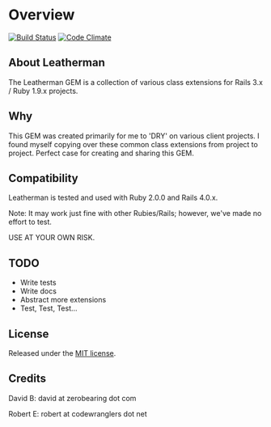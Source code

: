 Overview
========

[![Build Status](https://secure.travis-ci.org/zerobearing2/leatherman.png)](http://travis-ci.org/zerobearing2/leatherman)
[![Code Climate](https://codeclimate.com/badge.png)](https://codeclimate.com/github/zerobearing2/leatherman)

About Leatherman
-------------

The Leatherman GEM is a collection of various class extensions for Rails 3.x / Ruby 1.9.x projects.

Why
-------------

This GEM was created primarily for me to 'DRY' on various client projects. I found myself copying over
these common class extensions from project to project. Perfect case for creating and sharing this GEM.

Compatibility
-------------

Leatherman is tested and used with Ruby 2.0.0 and Rails 4.0.x.

Note: It may work just fine with other Rubies/Rails; however, we've made no effort to test.

USE AT YOUR OWN RISK.

TODO
-------------

* Write tests
* Write docs
* Abstract more extensions
* Test, Test, Test...

License
-------

Released under the [MIT license](http://www.opensource.org/licenses/mit-license.php).


Credits
-------

David B: david at zerobearing dot com

Robert E: robert at codewranglers dot net
